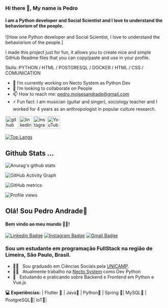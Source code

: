 ### Hi there 👋, My name is Pedro
#### I am a Python developer and Social Scientist and I love to understand the behaviorism of the people.
![How one Python developer and Social Scientist, I love to understand the behaviorism of the people.]

I made this project just for fun, it allows you to create nice and simple GitHub Readme files that you can copy/paste and use in your profile.

Skills: PYTHON / HTML / POSTGRESQL / DOCKER / HTML /  CSS / COMUNICATION

- 🔭 I’m currently working on Necto System as Python Dev 
- 👯 I’m looking to collaborate on People 
- 📫 How to reach me: pedro.moisesandrade@gmail.com 
- ⚡ Fun fact: I am musician (guitar and singer), sociology teacher and I worked for 4 years as an anthropologist in popular culture research.   


[<img src='https://cdn.jsdelivr.net/npm/simple-icons@3.0.1/icons/github.svg' alt='github' height='40'>](https://github.com/watrax13)  [<img src='https://cdn.jsdelivr.net/npm/simple-icons@3.0.1/icons/linkedin.svg' alt='linkedin' height='40'>](https://www.linkedin.com/in/pedro-moises-andrade-dos-santos/)  [<img src='https://cdn.jsdelivr.net/npm/simple-icons@3.0.1/icons/instagram.svg' alt='instagram' height='40'>](https://www.instagram.com/pedroandrade.py/)  [<img src='https://cdn.jsdelivr.net/npm/simple-icons@3.0.1/icons/youtube.svg' alt='YouTube' height='40'>](https://www.youtube.com/channel/UCAd_xdItpeZ72wAR1r9oZ1w)  

[![Top Langs](https://github-readme-stats.vercel.app/api/top-langs/?username=wartrax13)](https://github.com/anuraghazra/github-readme-stats)

## Github Stats ...
![Anurag's github stats](https://github-readme-stats.vercel.app/api?username=wartrax13&count_private=true&show_icons=true&theme=onedark)

![GitHub Activity Graph](https://activity-graph.herokuapp.com/graph?username=wartrax13)  

![GitHub metrics](https://metrics.lecoq.io/wartrax13)  

![Profile views](https://gpvc.arturio.dev/wartrax13)  

## Olá! Sou Pedro Andrade👋
#### Bem vindo ao meu mundo 🧑‍💻!

 [![Linkedin Badge](https://img.shields.io/badge/-wartrax13-6633cc?-LinkedIn-blue?style=flat-square&logo=Linkedin&logoColor=white&link=https://www.linkedin.com/in/pedro-moises-andrade-dos-santos/)](https://www.linkedin.com/in/pedro-moises-andrade-dos-santos/) 
 [![Instagram Badge](https://img.shields.io/badge/-Instagram-blue?style=flat-square&logo=Instagram&logoColor=white&link=https://instagram.com/pedroandrade.py?igshid=1o9uhlz6bqs4s)](https://instagram.com/pedroandrade.py?igshid=1o9uhlz6bqs4s) 
[![Gmail Badge](https://img.shields.io/badge/-pedro.moisesandrade@gmail.com-6633cc?style=flat-square&logo=Gmail&logoColor=white&link=mailto:pedro.moisesandrade@gmail.com)](mailto:pedro.moisesandrade@gmail.com)

### Sou um estudante em programação FullStack na região de Limeira, São Paulo, Brasil.

- 👨‍🎓  &nbsp; Sou graduado em Ciências Sociais pela [UNICAMP](https://www.unicamp.br/unicamp/).
- 👨‍💻 &nbsp; Atualmente trabalho na [Necto System](http://znc.com.br/en/) como Dev Python
- 📖 &nbsp; Estudando e praticando sobre Backend e Frontend em Python e Vue.js

**💻 Experiências:**
 | Flutter 💙 | Java🧡 | Python💜 | Spring 💜| MySQL💜 | PostgreSQL💜| IoT💜|

